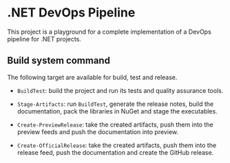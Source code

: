 # .NET DevOps Pipeline

This project is a playground for a complete implementation of a DevOps pipeline
for .NET projects.

## Build system command

The following target are available for build, test and release.

- `BuildTest`: build the project and run its tests and quality assurance tools.

- `Stage-Artifacts`: run `BuildTest`, generate the release notes, build the
  documentation, pack the libraries in NuGet and stage the executables.

- `Create-PreviewRelease`: take the created artifacts, push them into the
  preview feeds and push the documentation into preview.

- `Create-OfficialRelease`: take the created artifacts, push them into the
  release feed, push the documentation and create the GitHub release.
